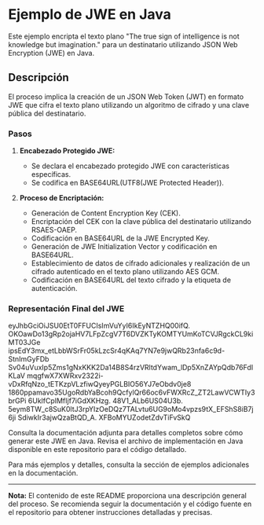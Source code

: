 # Ejemplo de JWE en Java

Este ejemplo encripta el texto plano "The true sign of intelligence is not knowledge but imagination." para un destinatario utilizando JSON Web Encryption (JWE) en Java.

## Descripción

El proceso implica la creación de un JSON Web Token (JWT) en formato JWE que cifra el texto plano utilizando un algoritmo de cifrado y una clave pública del destinatario.

### Pasos

1. **Encabezado Protegido JWE:**
   - Se declara el encabezado protegido JWE con características específicas.
   - Se codifica en BASE64URL(UTF8(JWE Protected Header)).

2. **Proceso de Encriptación:**
   - Generación de Content Encryption Key (CEK).
   - Encriptación del CEK con la clave pública del destinatario utilizando RSAES-OAEP.
   - Codificación en BASE64URL de la JWE Encrypted Key.
   - Generación de JWE Initialization Vector y codificación en BASE64URL.
   - Establecimiento de datos de cifrado adicionales y realización de un cifrado autenticado en el texto plano utilizando AES GCM.
   - Codificación en BASE64URL del texto cifrado y la etiqueta de autenticación.

### Representación Final del JWE

eyJhbGciOiJSU0EtT0FFUCIsImVuYyI6IkEyNTZHQ00ifQ.
OKOawDo13gRp2ojaHV7LFpZcgV7T6DVZKTyKOMTYUmKoTCVJRgckCL9kiMT03JGe
ipsEdY3mx_etLbbWSrFr05kLzcSr4qKAq7YN7e9jwQRb23nfa6c9d-StnImGyFDb
Sv04uVuxIp5Zms1gNxKKK2Da14B8S4rzVRltdYwam_lDp5XnZAYpQdb76FdIKLaV
mqgfwX7XWRxv2322i-vDxRfqNzo_tETKzpVLzfiwQyeyPGLBIO56YJ7eObdv0je8
1860ppamavo35UgoRdbYaBcoh9QcfylQr66oc6vFWXRcZ_ZT2LawVCWTIy3brGPi
6UklfCpIMfIjf7iGdXKHzg.
48V1_ALb6US04U3b.
5eym8TW_c8SuK0ltJ3rpYIzOeDQz7TALvtu6UG9oMo4vpzs9tX_EFShS8iB7j6ji
SdiwkIr3ajwQzaBtQD_A.
XFBoMYUZodetZdvTiFvSkQ


Consulta la documentación adjunta para detalles completos sobre cómo generar este JWE en Java. Revisa el archivo de implementación en Java disponible en este repositorio para el código detallado.

Para más ejemplos y detalles, consulta la sección de ejemplos adicionales en la documentación.

---

**Nota:** El contenido de este README proporciona una descripción general del proceso. Se recomienda seguir la documentación y el código fuente en el repositorio para obtener instrucciones detalladas y precisas.
